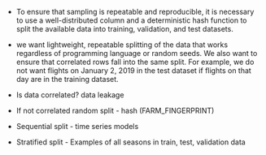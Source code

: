 * To ensure that sampling is repeatable and reproducible, it is necessary to use a well-distributed column and a deterministic hash function to split the available data into training, validation, and test datasets. 

* we want lightweight, repeatable splitting of the data that works regardless of programming language or random seeds. We also want to ensure that correlated rows fall into the same split. For example, we do not want flights on January 2, 2019 in the test dataset if flights on that day are in the training dataset. 

* Is data correlated? data leakage
* If not correlated random split - hash (FARM_FINGERPRINT)
* Sequential split - time series models
* Stratified split - Examples of all seasons in train, test, validation data

